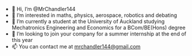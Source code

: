 - 👋 Hi, I’m @MrChandler144
- 👀 I’m interested in maths, physics, aerospace, robotics and debating
- 🌱 I’m currently a student at the University of Auckland studying Mechatronics Engineering and Economics for a BCom/BE(Hons) degree
- 💞️ I’m looking to join your company for a summer internship at the end of this year
- 📫 You can contact me at mrchandler144@gmail.com

<!---
MrChandler144/MrChandler144 is a ✨ special ✨ repository because its `README.md` (this file) appears on your GitHub profile.
You can click the Preview link to take a look at your changes.
--->
